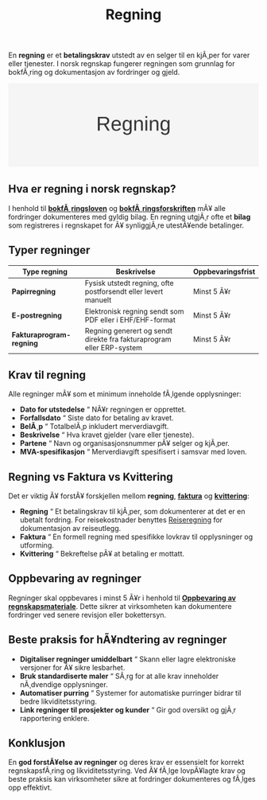﻿---
title: "Regning"
meta_title: "Regning"
meta_description: 'En **regning** er et **betalingskrav** utstedt av en selger til en kjÃ¸per for varer eller tjenester. I norsk regnskap fungerer regningen som grunnlag for bokfÃ...'
slug: regning
type: blog
layout: pages/single
---

En **regning** er et **betalingskrav** utstedt av en selger til en kjÃ¸per for varer eller tjenester. I norsk regnskap fungerer regningen som grunnlag for bokfÃ¸ring og dokumentasjon av fordringer og gjeld.

![Regning](regning-image.svg)

## Hva er regning i norsk regnskap?

I henhold til **[bokfÃ¸ringsloven](/blogs/regnskap/hva-er-bokforingsloven "Hva er BokfÃ¸ringsloven? Komplett Guide til Norsk BokfÃ¸ringslovgivning")** og **[bokfÃ¸ringsforskriften](/blogs/regnskap/hva-er-bokforingsforskriften "BokfÃ¸ringsforskriften - Komplett Guide til Norske BokfÃ¸ringskrav og Regler")** mÃ¥ alle fordringer dokumenteres med gyldig bilag. En regning utgjÃ¸r ofte et **bilag** som registreres i regnskapet for Ã¥ synliggjÃ¸re utestÃ¥ende betalinger.

## Typer regninger

| **Type regning**           | **Beskrivelse**                                                          | **Oppbevaringsfrist** |
|----------------------------|--------------------------------------------------------------------------|-----------------------|
| **Papirregning**           | Fysisk utstedt regning, ofte postforsendt eller levert manuelt            | Minst 5 Ã¥r            |
| **E-postregning**          | Elektronisk regning sendt som PDF eller i EHF/EHF-format                  | Minst 5 Ã¥r            |
| **Fakturaprogram-regning** | Regning generert og sendt direkte fra fakturaprogram eller ERP-system     | Minst 5 Ã¥r            |

## Krav til regning

Alle regninger mÃ¥ som et minimum inneholde fÃ¸lgende opplysninger:

* **Dato for utstedelse** “ NÃ¥r regningen er opprettet.
* **Forfallsdato** “ Siste dato for betaling av kravet.
* **BelÃ¸p** “ TotalbelÃ¸p inkludert merverdiavgift.
* **Beskrivelse** “ Hva kravet gjelder (vare eller tjeneste).
* **Partene** “ Navn og organisasjonsnummer pÃ¥ selger og kjÃ¸per.
* **MVA-spesifikasjon** “ Merverdiavgift spesifisert i samsvar med loven.

## Regning vs Faktura vs Kvittering

Det er viktig Ã¥ forstÃ¥ forskjellen mellom **regning**, **[faktura](/blogs/regnskap/hva-er-en-faktura "Hva er en Faktura? En Guide til Norske Fakturakrav")** og **[kvittering](/blogs/regnskap/kvittering "Hva er Kvittering? En Guide til Kvitteringskrav i Norsk Regnskap")**:

* **Regning** “ Et betalingskrav til kjÃ¸per, som dokumenterer at det er en ubetalt fordring. For reisekostnader benyttes [Reiseregning](/blogs/regnskap/reiseregning "Reiseregning - Guide til reiseregninger i Norsk Regnskap") for dokumentasjon av reiseutlegg.
* **Faktura** “ En formell regning med spesifikke lovkrav til opplysninger og utforming.
* **Kvittering** “ Bekreftelse pÃ¥ at betaling er mottatt.

## Oppbevaring av regninger

Regninger skal oppbevares i minst 5 Ã¥r i henhold til **[Oppbevaring av regnskapsmateriale](/blogs/regnskap/oppbevaring-av-regnskapsmateriale "Oppbevaring av Regnskapsmateriale - Krav, Frister og Beste Praksis i Norge")**. Dette sikrer at virksomheten kan dokumentere fordringer ved senere revisjon eller bokettersyn.

## Beste praksis for hÃ¥ndtering av regninger

* **Digitaliser regninger umiddelbart** “ Skann eller lagre elektroniske versjoner for Ã¥ sikre lesbarhet.
* **Bruk standardiserte maler** “ SÃ¸rg for at alle krav inneholder nÃ¸dvendige opplysninger.
* **Automatiser purring** “ Systemer for automatiske purringer bidrar til bedre likviditetsstyring.
* **Link regninger til prosjekter og kunder** “ Gir god oversikt og gjÃ¸r rapportering enklere.

## Konklusjon

En **god forstÃ¥else av regninger** og deres krav er essensielt for korrekt regnskapsfÃ¸ring og likviditetsstyring. Ved Ã¥ fÃ¸lge lovpÃ¥lagte krav og beste praksis kan virksomheter sikre at fordringer dokumenteres og fÃ¸lges opp effektivt.


